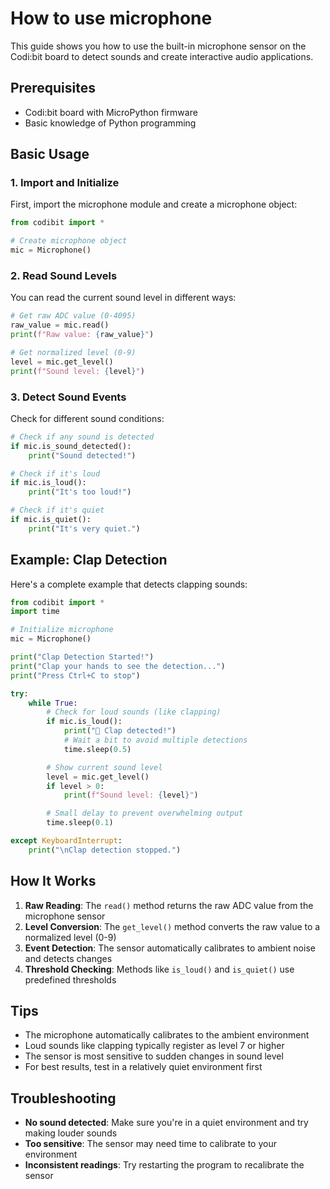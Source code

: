 # How to use microphone

This guide shows you how to use the built-in microphone sensor on the Codi:bit board to detect sounds and create interactive audio applications.

## Prerequisites

- Codi:bit board with MicroPython firmware
- Basic knowledge of Python programming

## Basic Usage

### 1. Import and Initialize

First, import the microphone module and create a microphone object:

```python
from codibit import *

# Create microphone object
mic = Microphone()
```

### 2. Read Sound Levels

You can read the current sound level in different ways:

```python
# Get raw ADC value (0-4095)
raw_value = mic.read()
print(f"Raw value: {raw_value}")

# Get normalized level (0-9)
level = mic.get_level()
print(f"Sound level: {level}")
```

### 3. Detect Sound Events

Check for different sound conditions:

```python
# Check if any sound is detected
if mic.is_sound_detected():
    print("Sound detected!")

# Check if it's loud
if mic.is_loud():
    print("It's too loud!")

# Check if it's quiet
if mic.is_quiet():
    print("It's very quiet.")
```

## Example: Clap Detection

Here's a complete example that detects clapping sounds:

```python
from codibit import *
import time

# Initialize microphone
mic = Microphone()

print("Clap Detection Started!")
print("Clap your hands to see the detection...")
print("Press Ctrl+C to stop")

try:
    while True:
        # Check for loud sounds (like clapping)
        if mic.is_loud():
            print("👏 Clap detected!")
            # Wait a bit to avoid multiple detections
            time.sleep(0.5)

        # Show current sound level
        level = mic.get_level()
        if level > 0:
            print(f"Sound level: {level}")

        # Small delay to prevent overwhelming output
        time.sleep(0.1)

except KeyboardInterrupt:
    print("\nClap detection stopped.")
```

## How It Works

1. **Raw Reading**: The `read()` method returns the raw ADC value from the microphone sensor
2. **Level Conversion**: The `get_level()` method converts the raw value to a normalized level (0-9)
3. **Event Detection**: The sensor automatically calibrates to ambient noise and detects changes
4. **Threshold Checking**: Methods like `is_loud()` and `is_quiet()` use predefined thresholds

## Tips

- The microphone automatically calibrates to the ambient environment
- Loud sounds like clapping typically register as level 7 or higher
- The sensor is most sensitive to sudden changes in sound level
- For best results, test in a relatively quiet environment first

## Troubleshooting

- **No sound detected**: Make sure you're in a quiet environment and try making louder sounds
- **Too sensitive**: The sensor may need time to calibrate to your environment
- **Inconsistent readings**: Try restarting the program to recalibrate the sensor